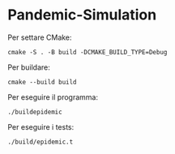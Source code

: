 # Pandemic-Simulation
Per settare CMake:

`cmake -S . -B build -DCMAKE_BUILD_TYPE=Debug`

Per buildare:

`cmake --build build`

Per eseguire il programma:

`./buildepidemic`

Per eseguire i tests:

`./build/epidemic.t`

